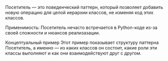 Посетитель — это поведенческий паттерн, который позволяет добавить новую операцию для целой иерархии классов, не изменяя код этих классов.

Применимость: Посетитель нечасто встречается в Python-коде из-за своей сложности и нюансов реализазации.

Концептуальный пример
Этот пример показывает структуру паттерна Посетитель, а именно — из каких классов он состоит, какие роли эти классы выполняют и как они взаимодействуют друг с другом.
